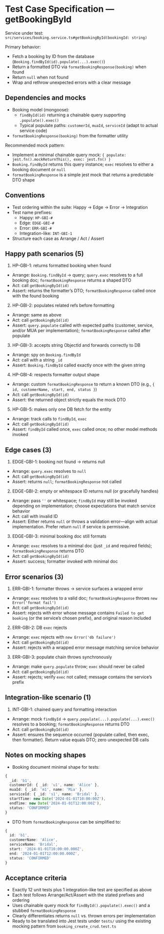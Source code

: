 # Test Case Specification — getBookingById

Service under test: `src/services/booking.service.ts#getBookingById(bookingId: string)`

Primary behavior:

- Fetch a booking by ID from the database (`Booking.findById(id).populate(...).exec()`)
- Return a formatted DTO via `formatBookingResponse(booking)` when found
- Return `null` when not found
- Wrap and rethrow unexpected errors with a clear message

## Dependencies and mocks

- Booking model (mongoose):
  - `findById(id)` returning a chainable query supporting `.populate().exec()`
  - Typical populate paths: `customerId`, `muaId`, `serviceId` (adapt to actual service code)
- `formatBookingResponse(booking)` from the formatter utility

Recommended mock pattern:

- Implement a minimal chainable query mock: `{ populate: jest.fn().mockReturnThis(), exec: jest.fn() }`
- `Booking.findById` returns this query instance; `exec` resolves to either a booking document or `null`
- `formatBookingResponse` is a simple jest mock that returns a predictable DTO shape

## Conventions

- Test ordering within the suite: Happy → Edge → Error → Integration
- Test name prefixes:
  - Happy: `HP-GBI-#`
  - Edge: `EDGE-GBI-#`
  - Error: `ERR-GBI-#`
  - Integration-like: `INT-GBI-1`
- Structure each case as Arrange / Act / Assert

## Happy path scenarios (5)

1. HP-GBI-1: returns formatted booking when found

- Arrange: `Booking.findById` → query; `query.exec` resolves to a full booking doc; `formatBookingResponse` returns a shaped DTO
- Act: call `getBookingById(id)`
- Assert: returns the formatter’s DTO; `formatBookingResponse` called once with the found booking

2. HP-GBI-2: populates related refs before formatting

- Arrange: same as above
- Act: call `getBookingById(id)`
- Assert: `query.populate` called with expected paths (customer, service, and/or MUA per implementation); `formatBookingResponse` called after populate

3. HP-GBI-3: accepts string ObjectId and forwards correctly to DB

- Arrange: spy on `Booking.findById`
- Act: call with a string `_id`
- Assert: `Booking.findById` called exactly once with the given string

4. HP-GBI-4: respects formatter output shape

- Arrange: custom `formatBookingResponse` to return a known DTO (e.g., `{ id, customerName, start, end, status }`)
- Act: call `getBookingById(id)`
- Assert: the returned object strictly equals the mock DTO

5. HP-GBI-5: makes only one DB fetch for the entity

- Arrange: track calls to `findById`, `exec`
- Act: call `getBookingById(id)`
- Assert: `findById` called once, `exec` called once; no other model methods invoked

## Edge cases (3)

1. EDGE-GBI-1: booking not found → returns null

- Arrange: `query.exec` resolves to `null`
- Act: call `getBookingById(id)`
- Assert: returns `null`; `formatBookingResponse` not called

2. EDGE-GBI-2: empty or whitespace ID returns null (or gracefully handles)

- Arrange: pass `''` or whitespace; `findById` may still be invoked depending on implementation; choose expectations that match service behavior
- Act: call with invalid ID
- Assert: Either returns `null` or throws a validation error—align with actual implementation. Prefer return `null` if service is permissive.

3. EDGE-GBI-3: minimal booking doc still formats

- Arrange: `exec` resolves to a minimal doc (just `_id` and required fields); `formatBookingResponse` returns DTO
- Act: call `getBookingById(id)`
- Assert: success; formatter invoked with minimal doc

## Error scenarios (3)

1. ERR-GBI-1: formatter throws → service surfaces a wrapped error

- Arrange: `exec` resolves to a valid doc; `formatBookingResponse` throws `new Error('format fail')`
- Act: call `getBookingById(id)`
- Assert: rejects with error whose message contains `Failed to get booking` (or the service’s chosen prefix), and original reason included

2. ERR-GBI-2: DB `exec` rejects

- Arrange: `exec` rejects with `new Error('db failure')`
- Act: call `getBookingById(id)`
- Assert: rejects with a wrapped error message matching service behavior

3. ERR-GBI-3: populate chain throws synchronously

- Arrange: make `query.populate` throw; `exec` should never be called
- Act: call `getBookingById(id)`
- Assert: rejects; verify `exec` not called; message contains the service’s prefix

## Integration-like scenario (1)

1. INT-GBI-1: chained query and formatting interaction

- Arrange: mock `findById` → `query.populate(...).populate(...).exec()` resolves to a booking; `formatBookingResponse` returns DTO
- Act: call `getBookingById(id)`
- Assert: ensures the sequence occurred (populate called, then exec, then formatter). Return value equals DTO; zero unexpected DB calls

## Notes on mocking shapes

- Booking document minimal shape for tests:

```ts
{
  _id: 'b1',
  customerId: { _id: 'u1', name: 'Alice' },
  muaId: { _id: 'm1', name: 'Mia' },
  serviceId: { _id: 's1', name: 'Bridal' },
  startTime: new Date('2024-01-01T10:00:00Z'),
  endTime: new Date('2024-01-01T12:00:00Z'),
  status: 'CONFIRMED'
}
```

- DTO from `formatBookingResponse` can be simplified to:

```ts
{
  id: 'b1',
  customerName: 'Alice',
  serviceName: 'Bridal',
  start: '2024-01-01T10:00:00.000Z',
  end: '2024-01-01T12:00:00.000Z',
  status: 'CONFIRMED'
}
```

## Acceptance criteria

- Exactly 12 unit tests plus 1 integration-like test are specified as above
- Each test follows Arrange/Act/Assert with the stated prefixes and ordering
- Uses chainable query mock for `findById().populate().exec()` and a stubbed `formatBookingResponse`
- Clearly differentiates returns `null` vs. thrown errors per implementation
- Ready to be translated into Jest tests under `tests/` using the existing mocking pattern from `booking_create_crud.test.ts`
